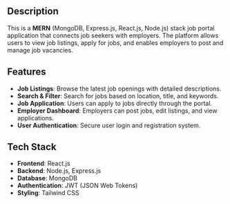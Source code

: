## Description
This is a **MERN** (MongoDB, Express.js, React.js, Node.js) stack job portal application that connects job seekers with employers. The platform allows users to view job listings, apply for jobs, and enables employers to post and manage job vacancies.

## Features
- **Job Listings**: Browse the latest job openings with detailed descriptions.
- **Search & Filter**: Search for jobs based on location, title, and keywords.
- **Job Application**: Users can apply to jobs directly through the portal.
- **Employer Dashboard**: Employers can post jobs, edit listings, and view applications.
- **User Authentication**: Secure user login and registration system.
  
## Tech Stack
- **Frontend**: React.js
- **Backend**: Node.js, Express.js
- **Database**: MongoDB
- **Authentication**: JWT (JSON Web Tokens)
- **Styling**: Tailwind CSS
